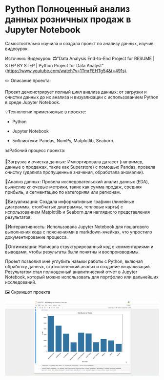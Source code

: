 # Python Полноценный анализ данных розничных продаж в Jupyter Notebook

Самостоятельно изучила и создала  проект по анализу данных, изучив видеоурок.

Источник: Видеоурок: 📺"Data Analysis End-to-End Project for RESUME | STEP BY STEP | Python Project for Data Analyst" (https://www.youtube.com/watch?v=1TmrFEHTg54&t=491s).

✏️ Описание проекта:

Проект демонстрирует полный цикл анализа данных: от загрузки и очистки данных до их анализа и визуализации с использованием Python в среде Jupyter Notebook.

💡Технологии применяемые в проекте:

 - Python
   
 - Jupyter Notebook
   
 - Библиотеки: Pandas, NumPy, Matplotlib, Seaborn.

📊Рабочий процесс проекта:

🔹Загрузка и очистка данных: Импортировала датасет (например, данные о продажах, такие как Superstore) с помощью Pandas, провела очистку (удалила пропущенные значения, обработала аномалии).

🔹Анализ данных: Провела исследовательский анализ данных (EDA), вычислив ключевые метрики, такие как сумма продаж, средняя прибыль, и сегментацию по категориям или регионам.

🔹Визуализация: Создала информативные графики (линейные диаграммы, столбчатые диаграммы, тепловые карты) с использованием Matplotlib и Seaborn для наглядного представления результатов.

🔹Интерактивность: Использовала Jupyter Notebook для пошагового выполнения кода с пояснениями в markdown-ячейках, что упростило документирование процесса.

🔹Оптимизация: Написала структурированный код с комментариями и выводами, чтобы результаты были понятны и воспроизводимы.

Проект позволил мне углубить навыки работы с Python, включая обработку данных, статистический анализ и создание визуализаций. Результатом стал полноценный аналитический отчет в Jupyter Notebook, который можно использовать для портфолио или дальнейших исследований.

🖼️ Скриншот проекта

![Dashboard Preview](Python-Jupyter-Notebook-28.png)



